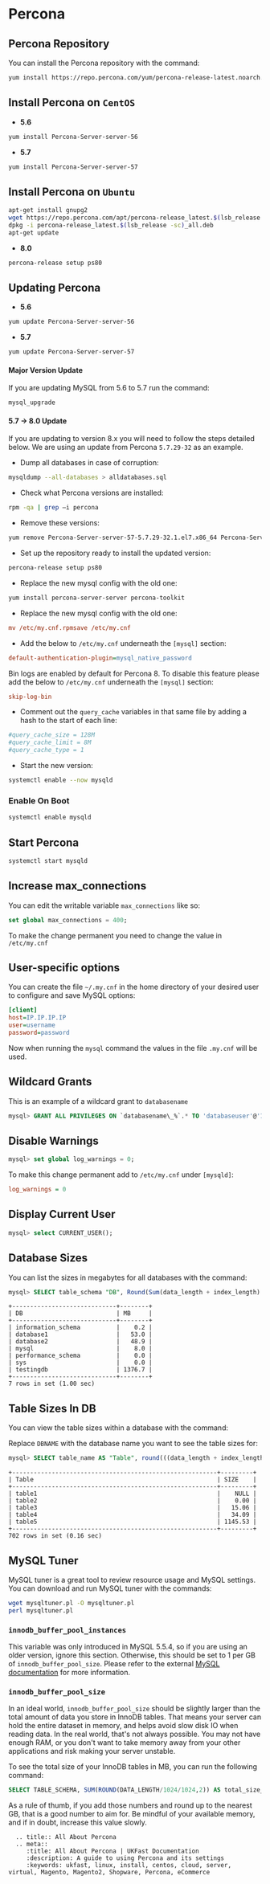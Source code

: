 # Percona

## Percona Repository
You can install the Percona repository with the command:

```bash
yum install https://repo.percona.com/yum/percona-release-latest.noarch.rpm
```

## Install Percona on `CentOS`

* **5.6**

```bash
yum install Percona-Server-server-56
```

* **5.7**

```bash
yum install Percona-Server-server-57
```

## Install Percona on `Ubuntu`
```bash
apt-get install gnupg2
wget https://repo.percona.com/apt/percona-release_latest.$(lsb_release -sc)_all.deb
dpkg -i percona-release_latest.$(lsb_release -sc)_all.deb
apt-get update
```
* **8.0**
 ```bash
percona-release setup ps80
```

## Updating Percona

* **5.6**

```bash
yum update Percona-Server-server-56
```

* **5.7**

```bash
yum update Percona-Server-server-57
```

#### Major Version Update
If you are updating MySQL from 5.6 to 5.7 run the command:

```bash
mysql_upgrade
```

#### 5.7 -> 8.0 Update

If you are updating to version 8.x you will need to follow the steps detailed below. We are using an update from Percona `5.7.29-32` as an example.

* Dump all databases in case of corruption:

```bash
mysqldump --all-databases > alldatabases.sql
```

* Check what Percona versions are installed:

```bash
rpm -qa | grep –i percona
```

* Remove these versions:

```bash
yum remove Percona-Server-server-57-5.7.29-32.1.el7.x86_64 Percona-Server-client-57-5.7.29-32.1.el7.x86_64 Percona-Server-shared-57-5.7.29-32.1.el7.x86_64 Percona-Server-shared-compat-57-5.7.29-32.1.el7.x86_64
```

* Set up the repository ready to install the updated version:

```bash
percona-release setup ps80
```

* Replace the new mysql config with the old one:



```bash
yum install percona-server-server percona-toolkit
```

* Replace the new mysql config with the old one:

```ini
mv /etc/my.cnf.rpmsave /etc/my.cnf
```

* Add the below to `/etc/my.cnf` underneath the `[mysql]` section:

```ini
default-authentication-plugin=mysql_native_password
```

Bin logs are enabled by default for Percona 8. To disable this feature please add the below to `/etc/my.cnf` underneath the `[mysql]` section:
```ini
skip-log-bin
```

* Comment out the `query_cache` variables in that same file by adding a hash to the start of each line:

```ini
#query_cache_size = 128M
#query_cache_limit = 8M
#query_cache_type = 1
```

* Start the new version:

```bash
systemctl enable --now mysqld
```

### Enable On Boot

```bash
systemctl enable mysqld
```

## Start Percona

```bash
systemctl start mysqld
```

## Increase max_connections

You can edit the writable variable `max_connections` like so:

```sql
set global max_connections = 400;
```

To make the change permanent you need to change the value in `/etc/my.cnf`

## User-specific options

You can create the file `~/.my.cnf` in the home directory of your desired user to configure and save MySQL options:

```ini
[client]
host=IP.IP.IP.IP
user=username
password=password
```

Now when running the `mysql` command the values in the file `.my.cnf` will be used.

## Wildcard Grants

This is an example of a wildcard grant to `databasename`

```sql
mysql> GRANT ALL PRIVILEGES ON `databasename\_%`.* TO 'databaseuser'@'172.18.68.%';
```

## Disable Warnings

```sql
mysql> set global log_warnings = 0;
```

To make this change permanent add to `/etc/my.cnf` under `[mysqld]`:

```ini
log_warnings = 0
```

## Display Current User
```sql
mysql> select CURRENT_USER();
```

## Database Sizes

You can list the sizes in megabytes for all databases with the command:

```sql
mysql> SELECT table_schema "DB", Round(Sum(data_length + index_length) / 1024 / 1024, 1) "MB" FROM information_schema.tables GROUP BY table_schema;
```

```none
+-----------------------------+--------+
| DB                          | MB     |
+-----------------------------+--------+
| information_schema          |    0.2 |
| database1                   |   53.0 |
| database2                   |   48.9 |
| mysql                       |    8.0 |
| performance_schema          |    0.0 |
| sys                         |    0.0 |
| testingdb                   | 1376.7 |
+-----------------------------+--------+
7 rows in set (1.00 sec)
```

## Table Sizes In DB

You can view the table sizes within a database with the command:

Replace `DBNAME` with the database name you want to see the table sizes for:

```sql
mysql> SELECT table_name AS "Table", round(((data_length + index_length) / 1024 / 1024), 2) as SIZE FROM information_schema.TABLES WHERE table_schema = "DBNAME" order by SIZE;
```

```none
+---------------------------------------------------------+---------+
| Table                                                   | SIZE    |
+---------------------------------------------------------+---------+
| table1                                                  |    NULL |
| table2                                                  |    0.00 |
| table3                                                  |   15.06 |
| table4                                                  |   34.09 |
| table5                                                  | 1145.53 |
+---------------------------------------------------------+---------+
702 rows in set (0.16 sec)
```

## MySQL Tuner

MySQL tuner is a great tool to review resource usage and MySQL settings. You can download and run MySQL tuner with the commands:

```bash
wget mysqltuner.pl -O mysqltuner.pl
perl mysqltuner.pl
```

### `innodb_buffer_pool_instances`
This variable was only introduced in MySQL 5.5.4, so if you are using an older version, ignore this section. Otherwise, this should be set to 1 per GB of `innodb_buffer_pool_size`. Please refer to the external [MySQL documentation](https://dev.mysql.com/doc/refman/5.6/en/innodb-multiple-buffer-pools.html) for more information.

### `innodb_buffer_pool_size`

In an ideal world, `innodb_buffer_pool_size` should be slightly larger than the total amount of data you store in InnoDB tables. That means your server can hold the entire dataset in memory, and helps avoid slow disk IO when reading data. In the real world, that's not always possible. You may not have enough RAM, or you don't want to take memory away from your other applications and risk making your server unstable.

To see the total size of your InnoDB tables in MB, you can run the following command:

```sql
SELECT TABLE_SCHEMA, SUM(ROUND(DATA_LENGTH/1024/1024,2)) AS total_size_mb FROM information_schema.tables WHERE ENGINE LIKE 'innodb' GROUP BY table_schema;
```

As a rule of thumb, if you add those numbers and round up to the nearest GB, that is a good number to aim for. Be mindful of your available memory, and if in doubt, increase this value slowly.

```eval_rst
  .. title:: All About Percona
  .. meta::
     :title: All About Percona | UKFast Documentation
     :description: A guide to using Percona and its settings
     :keywords: ukfast, linux, install, centos, cloud, server, virtual, Magento, Magento2, Shopware, Percona, eCommerce
```
